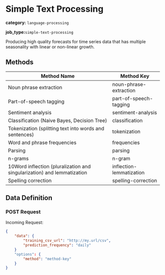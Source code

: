 # Simple Text Processing

**category:** `language-processing`

**job_type:**`simple-text-processing`

Producing high quality forecasts for time series data that has multiple seasonality with linear or non-linear growth.

## Methods

|Method Name|Method Key|
|-----------|----------|
|Noun phrase extraction|noun-phrase-extraction|
|Part-of-speech tagging|part-of-speech-tagging|
|Sentiment analysis|sentiment-analysis|
|Classification (Naive Bayes, Decision Tree)|classification|
|Tokenization (splitting text into words and sentences)|tokenization|
|Word and phrase frequencies|frequencies|
|Parsing|parsing|
|n-grams|n-gram|
|10Word inflection (pluralization and singularization) and lemmatization|inflection-lemmatization|
|Spelling correction|spelling-correction|

## Data Definition

### POST Request

Incoming Request:

```json
{
	"data": {
		"training_csv_url": "http://my.url/csv",
		"prediction_frequency": "daily"
	}
	"options": {
		"method": "method-key"
	}
}
```
